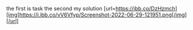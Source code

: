 the first is task 
the second my solution 
[url=https://ibb.co/DzHzmch][img]https://i.ibb.co/vV6Vfyp/Screenshot-2022-06-29-121951.png[/img][/url]
